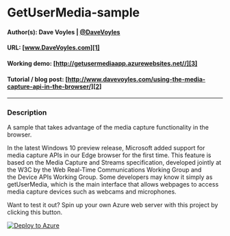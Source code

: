 # GetUserMedia-sample
#### Author(s): Dave Voyles | [@DaveVoyles](http://www.twitter.com/DaveVoyles)
#### URL: [www.DaveVoyles.com][1]
#### Working demo: [http://getusermediaapp.azurewebsites.net//][3]
#### Tutorial / blog post: [http://www.davevoyles.com/using-the-media-capture-api-in-the-browser/][2]

----------
### Description

A sample that takes advantage of the media capture functionality in the browser.

In the latest Windows 10 preview release, Microsoft added support for media capture APIs in our Edge browser for the first time. This feature is based on the Media Capture and Streams specification, developed jointly at the W3C by the Web Real-Time Communications Working Group and the Device APIs Working Group. Some developers may know it simply as getUserMedia, which is the main interface that allows webpages to access media capture devices such as webcams and microphones.

Want to test it out? Spin up your own Azure web server with this project by clicking this button.

[![Deploy to Azure](http://azuredeploy.net/deploybutton.png)](https://azuredeploy.net/)



  [1]: http://www.davevoyles.com "My website "
  [2]: http://www.davevoyles.com/using-the-media-capture-api-in-the-browser/ "Blog post"
  [3]: http://getusermedia.azurewebsites.net/ "Working demo"
  

